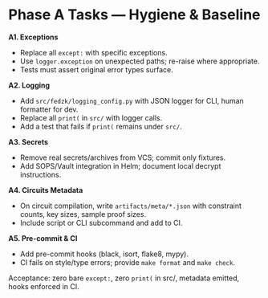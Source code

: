 # Phase A Tasks — Hygiene & Baseline

**A1. Exceptions**
- Replace all `except:` with specific exceptions.
- Use `logger.exception` on unexpected paths; re-raise where appropriate.
- Tests must assert original error types surface.

**A2. Logging**
- Add `src/fedzk/logging_config.py` with JSON logger for CLI, human formatter for dev.
- Replace all `print(` in `src/` with logger calls.
- Add a test that fails if `print(` remains under `src/`.

**A3. Secrets**
- Remove real secrets/archives from VCS; commit only fixtures.
- Add SOPS/Vault integration in Helm; document local decrypt instructions.

**A4. Circuits Metadata**
- On circuit compilation, write `artifacts/meta/*.json` with constraint counts, key sizes, sample proof sizes. 
- Include script or CLI subcommand and add to CI.

**A5. Pre-commit & CI**
- Add pre-commit hooks (black, isort, flake8, mypy). 
- CI fails on style/type errors; provide `make format` and `make check`.

Acceptance: zero bare `except:`, zero `print(` in src/, metadata emitted, hooks enforced in CI.
